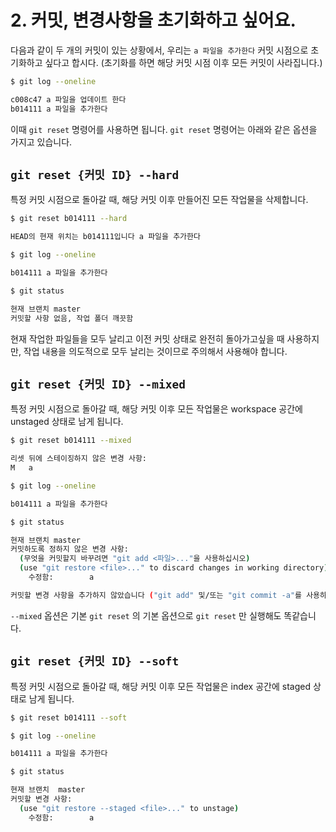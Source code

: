 # 2. 커밋, 변경사항을 초기화하고 싶어요.

다음과 같이 두 개의 커밋이 있는 상황에서, 우리는 `a 파일을 추가한다` 커밋 시점으로 초기화하고 싶다고 합시다. (초기화를 하면 해당 커밋 시점 이후 모든 커밋이 사라집니다.)

```bash
$ git log --oneline

c008c47 a 파일을 업데이트 한다
b014111 a 파일을 추가한다
```

이때 `git reset` 명령어를 사용하면 됩니다. `git reset` 명령어는 아래와 같은 옵션을 가지고 있습니다.



## `git reset {커밋 ID} --hard`

특정 커밋 시점으로 돌아갈 때, 해당 커밋 이후 만들어진 모든 작업물을 삭제합니다.

```bash
$ git reset b014111 --hard

HEAD의 현재 위치는 b014111입니다 a 파일을 추가한다

$ git log --oneline

b014111 a 파일을 추가한다

$ git status

현재 브랜치 master
커밋할 사항 없음, 작업 폴더 깨끗함
```

현재 작업한 파일들을 모두 날리고 이전 커밋 상태로 완전히 돌아가고싶을 때 사용하지만, 작업 내용을 의도적으로 모두 날리는 것이므로 주의해서 사용해야 합니다.



## `git reset {커밋 ID} --mixed`

특정 커밋 시점으로 돌아갈 때, 해당 커밋 이후 모든 작업물은 workspace 공간에 unstaged 상태로 남게 됩니다.

```bash
$ git reset b014111 --mixed

리셋 뒤에 스테이징하지 않은 변경 사항:
M	a

$ git log --oneline

b014111 a 파일을 추가한다

$ git status

현재 브랜치 master
커밋하도록 정하지 않은 변경 사항:
  (무엇을 커밋할지 바꾸려면 "git add <파일>..."을 사용하십시오)
  (use "git restore <file>..." to discard changes in working directory)
	수정함:        a

커밋할 변경 사항을 추가하지 않았습니다 ("git add" 및/또는 "git commit -a"를 사용하십시오)
```

`--mixed` 옵션은 기본 `git reset` 의 기본 옵션으로 `git reset` 만 실행해도 똑같습니다.



## `git reset {커밋 ID} --soft`

특정 커밋 시점으로 돌아갈 때, 해당 커밋 이후 모든 작업물은 index 공간에 staged 상태로 남게 됩니다.

```bash
$ git reset b014111 --soft

$ git log --oneline

b014111 a 파일을 추가한다

$ git status

현재 브랜치  master
커밋할 변경 사항:
  (use "git restore --staged <file>..." to unstage)
	수정함:        a
```
